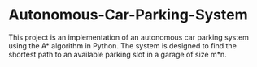 # Autonomous-Car-Parking-System
This project is an implementation of an autonomous car parking system using the A* algorithm in Python. The system is designed to find the shortest path to an available parking slot in a garage of size m*n.
